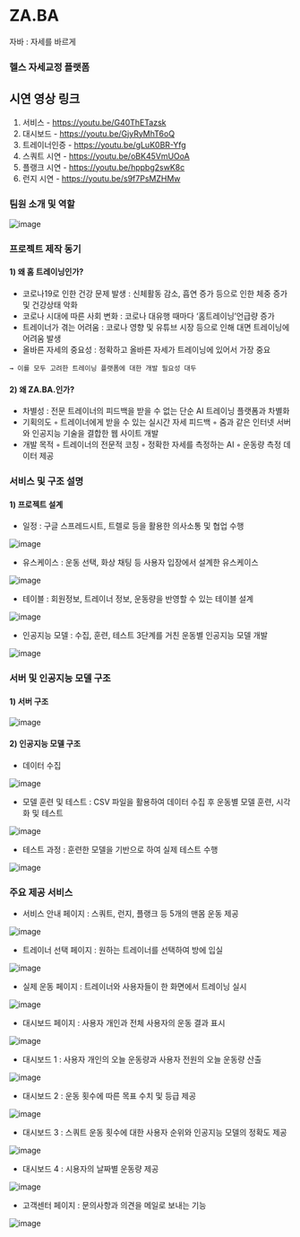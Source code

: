 # ZA.BA
자바 : 자세를 바르게

### 헬스 자세교정 플랫폼
 
 
## 시연 영상 링크

1. 서비스  -  https://youtu.be/G40ThETazsk
2. 대시보드  -  https://youtu.be/GjyRyMhT6oQ
3. 트레이너인증  -  https://youtu.be/gLuK0BR-Yfg
4. 스쿼트 시연  -  https://youtu.be/oBK45VmUOoA
5. 플랭크 시연  -  https://youtu.be/hppbg2swK8c
6. 런지 시연  -  https://youtu.be/s9f7PsMZHMw



### 팀원 소개 및 역할

![image](https://user-images.githubusercontent.com/62547169/138979253-109f0c6b-8f13-472e-8b69-6699bdca0d9b.png)


### 프로젝트 제작 동기


#### 1) 왜 홈 트레이닝인가?

   - 코로나19로 인한 건강 문제 발생 : 신체활동 감소, 흡연 증가 등으로 인한 체중 증가 및 건강상태 악화
   - 코로나 시대에 따른 사회 변화 : 코로나 대유행 때마다 ‘홈트레이닝’언급량 증가
   - 트레이너가 겪는 어려움 : 코로나 영향 및 유튜브 시장 등으로 인해 대면 트레이닝에 어려움 발생
   - 올바른 자세의 중요성 : 정확하고 올바른 자세가 트레이닝에 있어서 가장 중요

 `→ 이를 모두 고려한 트레이닝 플랫폼에 대한 개발 필요성 대두`
 
 #### 2) 왜 ZA.BA.인가?
 
   - 차별성 : 전문 트레이너의 피드백을 받을 수 없는 단순 AI 트레이닝 플랫폼과 차별화
   - 기획의도
    ◦ 트레이너에게 받을 수 있는 실시간 자세 피드백
    ◦ 줌과 같은 인터넷 서버와 인공지능 기술을 결합한 웹 사이트 개발
   - 개발 목적
    ◦ 트레이너의 전문적 코칭
    ◦ 정확한 자세를 측정하는 AI
    ◦ 운동량 측정 데이터 제공
    
    
### 서비스 및 구조 설명


#### 1) 프로젝트 설계

- 일정 : 구글 스프레드시트, 트렐로 등을 활용한 의사소통 및 협업 수행

![image](https://user-images.githubusercontent.com/62547169/138979400-aa1f8aee-5e9d-4ebb-94fc-c9a055483f1c.png)

- 유스케이스 : 운동 선택, 화상 채팅 등 사용자 입장에서 설계한 유스케이스

![image](https://user-images.githubusercontent.com/62547169/138979443-93d58703-a5c9-4fcc-a756-f8157d33b893.png)

- 테이블 : 회원정보, 트레이너 정보, 운동량을 반영할 수 있는 테이블 설계

![image](https://user-images.githubusercontent.com/62547169/138979460-652045c6-047f-4bad-9ce8-89deaa2eb462.png)

- 인공지능 모델 : 수집, 훈련, 테스트 3단계를 거친 운동별 인공지능 모델 개발

![image](https://user-images.githubusercontent.com/62547169/138979486-166342ad-6348-4be0-88ec-c835ea723f29.png)


### 서버 및 인공지능 모델 구조

#### 1) 서버 구조

![image](https://user-images.githubusercontent.com/62547169/138979554-e6312396-2161-4251-ba94-0ec70fc70ae6.png)


#### 2) 인공지능 모델 구조

- 데이터 수집

![image](https://user-images.githubusercontent.com/62547169/138979570-9deb3c22-27f3-4638-a40d-8f763fcbd6d4.png)

- 모델 훈련 및 테스트 : CSV 파일을 활용하여 데이터 수집 후 운동별 모델 훈련, 시각화 및 테스트

![image](https://user-images.githubusercontent.com/62547169/138979596-510af02e-5317-418d-8a45-9d388816aa28.png)

- 테스트 과정 : 훈련한 모델을 기반으로 하여 실제 테스트 수행

![image](https://user-images.githubusercontent.com/62547169/138979617-c48be645-408d-4e61-aa18-0af2c2f96cbd.png)


### 주요 제공 서비스

- 서비스 안내 페이지 : 스쿼트, 런지, 플랭크 등 5개의 맨몸 운동 제공

![image](https://user-images.githubusercontent.com/62547169/138979661-96a49d5f-a4dc-40a6-a8f8-98d2c0a10e8d.png)


- 트레이너 선택 페이지 : 원하는 트레이너를 선택하여 방에 입실

![image](https://user-images.githubusercontent.com/62547169/138979681-c453a6b6-8f98-44a7-bd84-cc612fe7ec3e.png)

- 실제 운동 페이지 : 트레이너와 사용자들이 한 화면에서 트레이닝 실시

![image](https://user-images.githubusercontent.com/62547169/138979686-eb5eadec-9409-40b9-9104-8b5dbd555b4c.png)


- 대시보드 페이지 : 사용자 개인과 전체 사용자의 운동 결과 표시

![image](https://user-images.githubusercontent.com/62547169/138979703-35d6a22d-f633-4f9d-8f3e-469f025a76b8.png)

- 대시보드 1 : 사용자 개인의 오늘 운동량과 사용자 전원의 오늘 운동량 산출

![image](https://user-images.githubusercontent.com/62547169/138979719-a3550c63-1b50-46c6-b91f-ae3c5c57df11.png)

- 대시보드 2 : 운동 횟수에 따른 목표 수치 및 등급 제공

![image](https://user-images.githubusercontent.com/62547169/138979739-749b1aa9-3434-472b-be83-a72ad8adc6cf.png)

- 대시보드 3 : 스쿼트 운동 횟수에 대한 사용자 순위와 인공지능 모델의 정확도 제공

![image](https://user-images.githubusercontent.com/62547169/138979747-aff95035-47e5-4dd3-b082-abc645df95a2.png)

- 대시보드 4 : 시용자의 날짜별 운동량 제공

![image](https://user-images.githubusercontent.com/62547169/138979764-8a0e3685-4cc4-43f2-a7f1-fa6a9c2a6759.png)

- 고객센터 페이지 : 문의사항과 의견을 메일로 보내는 기능

![image](https://user-images.githubusercontent.com/62547169/138979780-c858e77d-218d-492a-8bbb-966c2ef72537.png)
